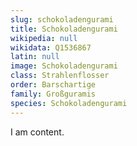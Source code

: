 ```yaml
---
slug: schokoladengurami
title: Schokoladengurami
wikipedia: null
wikidata: Q1536867
latin: null
image: Schokoladengurami
class: Strahlenflosser
order: Barschartige
family: Großguramis
species: Schokoladengurami
---
```


I am content.

